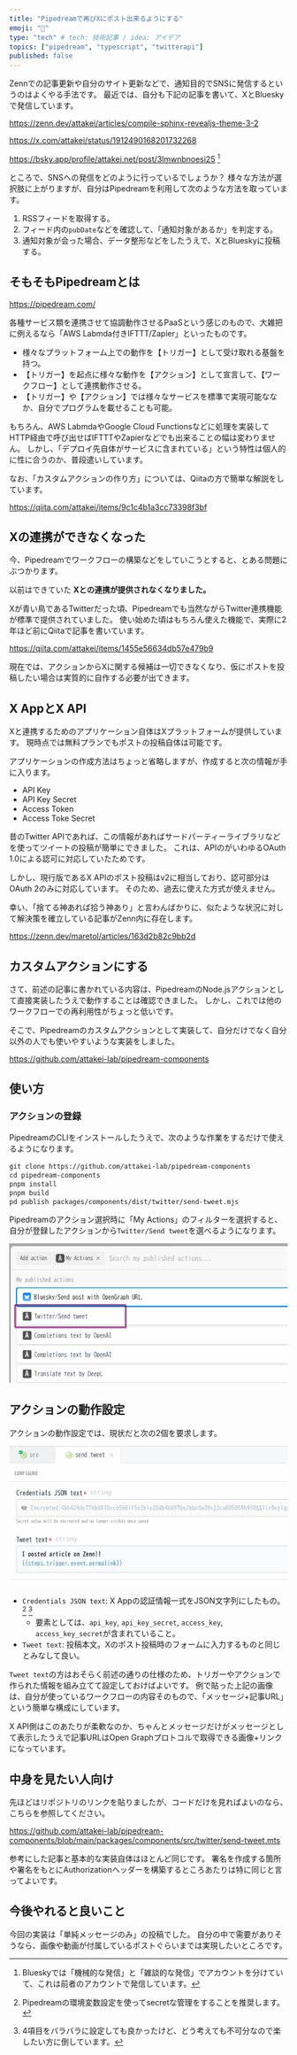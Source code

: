 ```yaml
---
title: "Pipedreamで再びXにポスト出来るようにする"
emoji: "🤖"
type: "tech" # tech: 技術記事 / idea: アイデア
topics: ["pipedream", "typescript", "twitterapi"]
published: false
---
```


Zennでの記事更新や自分のサイト更新などで、通知目的でSNSに発信するというのはよくやる手法です。
最近では、自分も下記の記事を書いて、XとBlueskyで発信しています。

https://zenn.dev/attakei/articles/compile-sphinx-revealjs-theme-3-2

https://x.com/attakei/status/1912490168201732268

https://bsky.app/profile/attakei.net/post/3lmwnbnoesi25
[^1]

[^1]: Blueskyでは「機械的な発信」と「雑談的な発信」でアカウントを分けていて、これは前者のアカウントで発信しています。

ところで、SNSへの発信をどのように行っているでしょうか？
様々な方法が選択肢に上がりますが、自分はPipedreamを利用して次のような方法を取っています。

1. RSSフィードを取得する。
2. フィード内の`pubDate`などを確認して、「通知対象があるか」を判定する。
3. 通知対象が会った場合、データ整形などをしたうえで、XとBlueskyに投稿する。

## そもそもPipedreamとは

https://pipedream.com/

各種サービス類を連携させて協調動作させるPaaSという感じのもので、大雑把に例えるなら「AWS Labmda付きIFTTT/Zapier」といったものです。

* 様々なプラットフォーム上での動作を【トリガー】として受け取れる基盤を持つ。
* 【トリガー】を起点に様々な動作を【アクション】として宣言して、【ワークフロー】として連携動作させる。
* 【トリガー】や【アクション】では様々なサービスを標準で実現可能ななか、自分でプログラムを載せることも可能。

もちろん、AWS LabmdaやGoogle Cloud Functionsなどに処理を実装してHTTP経由で呼び出せばIFTTTやZapierなどでも出来ることの幅は変わりません。
しかし、「デプロイ先自体がサービスに含まれている」という特性は個人的に性に合うのか、普段遣いしています。

なお、「カスタムアクションの作り方」については、Qiitaの方で簡単な解説をしています。

https://qiita.com/attakei/items/9c1c4b1a3cc73398f3bf

## Xの連携ができなくなった

今、Pipedreamでワークフローの構築などをしていこうとすると、とある問題にぶつかります。

以前はできていた **Xとの連携が提供されなくなりました。**

Xが青い鳥であるTwitterだった頃、Pipedreamでも当然ながらTwitter連携機能が標準で提供されていました。
使い始めた頃はもちろん使えた機能で、実際に2年ほど前にQiitaで記事を書いています。

https://qiita.com/attakei/items/1455e56634db57e479b9

現在では、アクションからXに関する候補は一切できなくなり、仮にポストを投稿したい場合は実質的に自作する必要が出てきます。

## X AppとX API

Xと連携するためのアプリケーション自体はXプラットフォームが提供しています。
現時点では無料プランでもポストの投稿自体は可能です。

アプリケーションの作成方法はちょっと省略しますが、作成すると次の情報が手に入ります。

* API Key
* API Key Secret
* Access Token
* Access Toke Secret

昔のTwitter APIであれば、この情報があればサードパーティーライブラリなどを使ってツイートの投稿が簡単にできました。
これは、APIのがいわゆるOAuth 1.0による認可に対応していたためです。

しかし、現行版であるX APIのポスト投稿はv2に相当しており、認可部分はOAuth 2のみに対応しています。
そのため、過去に使えた方式が使えません。

幸い、「捨てる神あれば拾う神あり」と言わんばかりに、似たような状況に対して解決策を確立している記事がZenn内に存在します。

https://zenn.dev/maretol/articles/163d2b82c9bb2d

## カスタムアクションにする

さて、前述の記事に書かれている内容は、PipedreamのNode.jsアクションとして直接実装したうえで動作することは確認できました。
しかし、これでは他のワークフローでの再利用性がちょっと低いです。

そこで、Pipedreamのカスタムアクションとして実装して、自分だけでなく自分以外の人でも使いやすいような実装をしました。

https://github.com/attakei-lab/pipedream-components

## 使い方

### アクションの登録

PipedreamのCLIをインストールしたうえで、次のような作業をするだけで使えるようになります。

```console
git clone https://github.com/attakei-lab/pipedream-components
cd pipedream-components
pnpm install
pnpm build
pd publish packages/components/dist/twitter/send-tweet.mjs

```

Pipedreamのアクション選択時に「My Actions」のフィルターを選択すると、自分が登録したアクションから`Twitter/Send tweet`を選べるようになります。

![](/images/pipedream-actions-x-tweet/select-actions.png)

## アクションの動作設定

アクションの動作設定では、現状だと次の2個を要求します。

![](/images/pipedream-actions-x-tweet/configure-action.png)

* `Credentials JSON text`: X Appの認証情報一式をJSON文字列にしたもの。 [^2] [^3]
  * 要素としては、`api_key`, `api_key_secret`, `access_key`, `access_key_secret`が含まれていること。
* `Tweet text`: 投稿本文。Xのポスト投稿時のフォームに入力するものと同じとみなして良い。

`Tweet text`の方はおそらく前述の通りの仕様のため、トリガーやアクションで作られた情報を組み立てて設定しておけばよいです。
例で貼った上記の画像は、自分が使っているワークフローの内容そのもので、「メッセージ+記事URL」という簡単な構成にしています。

X API側はこのあたりが柔軟なのか、ちゃんとメッセージだけがメッセージとして表示したうえで記事URLはOpen Graphプロトコルで取得できる画像+リンクになっています。

[^2]: Pipedreamの環境変数設定を使ってsecretな管理をすることを推奨します。
[^3]: 4項目をバラバラに設定しても良かったけど、どう考えても不可分なので楽したい方に倒しています。

## 中身を見たい人向け

先ほどはリポジトリのリンクを貼りましたが、コードだけを見ればよいのなら、こちらを参照してください。

https://github.com/attakei-lab/pipedream-components/blob/main/packages/components/src/twitter/send-tweet.mts

参考にした記事と基本的な実装自体はほとんど同じです。
署名を作成する箇所や署名をもとにAuthorizationヘッダーを構築するところあたりは特に同じと言ってよいです。

## 今後やれると良いこと

今回の実装は「単純メッセージのみ」の投稿でした。
自分の中で需要がありそうなら、画像や動画が付属しているポストぐらいまでは実現したいところです。


